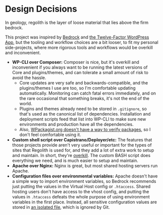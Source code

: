 # Design Decisions

In geology, regolith is the layer of loose material that lies above the firm bedrock.

This project was inspired by [Bedrock](https://github.com/roots/bedrock) and [the Twelve-Factor WordPress App](https://roots.io/twelve-factor-wordpress/), but the tooling and workflow choices are a bit looser, to fit my personal side-projects, where more rigorous tools and workflows would be overkill and inconvenient.

* **WP-CLI over Composer:** Composer is nice, but it's overkill and inconvenient if you always want to be running the latest versions of Core and plugins/themes, and can tolerate a small amount of risk to avoid the hassle.
	* Core updates are very safe and backwards-compatible, and the plugins/themes I use are too, so I'm comfortable updating automatically. Monitoring can catch fatal errors immediately, and on the rare occasional that something breaks, it's not the end of the world.
	* Plugins and themes already need to be stored in `.gitignore`, so that's used as the canonical list of dependencies. Installation and deployment scripts feed that list into WP-CLI to make sure new environments and production have all the dependencies.
	* Also, [WPackagist.org doesn't have a way to verify packages](https://github.com/outlandishideas/wpackagist/issues/169), so I don't feel comfortable using it.
* **Custom shell script over Capistrano/Deployer/etc:** The features that those projects provide aren't very useful or important for the types of sites that Regolith is used for, and they add a lot of extra work to setup and maintain. In short, they're [overkill](https://markjaquith.wordpress.com/2018/01/30/simple-wordpress-deploys-using-git/). The custom BASH script does everything we need, and is much easier to setup and maintain.
* **Apache over Nginx:** Nginx is great, but most shared hosting servers run Apache.
* **Configuration files over environmental variables:** Apache doesn't have a simple way to import environment variables, so Bedrock recommends just putting the values in the Virtual Host config or `.htaccess`. Shared hosting users don't have access to the vhost config, and putting the values in `.htaccess` defeats the whole purpose of using environment variables in the first place. Instead, all sensitive configuration values are stored in [an isolated file](../config/environment-sample.php), which is ignored by Git.
